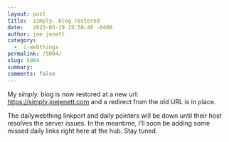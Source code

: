 ```yaml
---
layout: post
title:  simply. blog restored
date:   2023-03-19 15:58:46 -0400
author: joe jenett
category:
  -  i-webthings
permalink: /5004/
slug: 5004
summary: 
comments: false
---
```

<p>My <em>simply.</em> blog is now restored at a new url:<br><a href="https://simply.joejenett.com">https://simply.joejenett.com</a> and a redirect from the old URL is in place.</p>
<p>The dailywebthing linkport and daily pointers will be down until their host resolves the server issues. In the meantime, I’ll soon be adding some missed daily links right here at the hub. Stay tuned. </p>


<a style="display:none;" href="https://brid.gy/publish/mastodon"><small>(cross-posted to mastodon)</small></a>